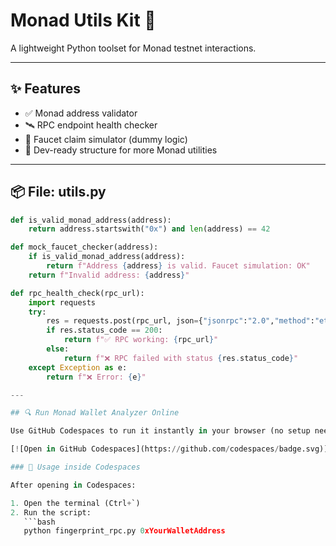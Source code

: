 # Monad Utils Kit 🚀

A lightweight Python toolset for Monad testnet interactions.

---

## ✨ Features

- ✅ Monad address validator  
- 🛰️ RPC endpoint health checker  
- 🧪 Faucet claim simulator (dummy logic)  
- 🧠 Dev-ready structure for more Monad utilities

---

## 📦 File: utils.py

```python
def is_valid_monad_address(address):
    return address.startswith("0x") and len(address) == 42

def mock_faucet_checker(address):
    if is_valid_monad_address(address):
        return f"Address {address} is valid. Faucet simulation: OK"
    return f"Invalid address: {address}"

def rpc_health_check(rpc_url):
    import requests
    try:
        res = requests.post(rpc_url, json={"jsonrpc":"2.0","method":"eth_blockNumber","params":[],"id":1})
        if res.status_code == 200:
            return f"✅ RPC working: {rpc_url}"
        else:
            return f"❌ RPC failed with status {res.status_code}"
    except Exception as e:
        return f"❌ Error: {e}"

---

## 🔍 Run Monad Wallet Analyzer Online

Use GitHub Codespaces to run it instantly in your browser (no setup needed):

[![Open in GitHub Codespaces](https://github.com/codespaces/badge.svg)](https://github.com/codespaces/new?hide_repo_select=true&repo=naufelaniq%2Fmonad-utils-kit)

### 🧪 Usage inside Codespaces

After opening in Codespaces:

1. Open the terminal (Ctrl+`)
2. Run the script:
   ```bash
   python fingerprint_rpc.py 0xYourWalletAddress
